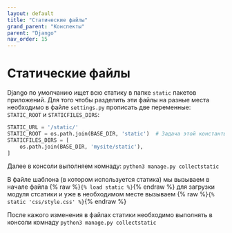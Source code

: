 ```yaml
---
layout: default
title: "Статические файлы"
grand_parent: "Конспекты"
parent: "Django"
nav_order: 15
---
```


# Статические файлы

Django по умолчанию ищет всю статику в папке `static` пакетов приложений. Для того чтобы разделить эти файлы на разные места необходимо в файле `settings.py` прописать две переменные: `STATIC_ROOT` и `STATICFILES_DIRS`:

```python
STATIC_URL = '/static/'
STATIC_ROOT = os.path.join(BASE_DIR, 'static')  # Задача этой константы - собрать всю статику в единое место
STATICFILES_DIRS = [
    os.path.join(BASE_DIR, 'mysite/static'),
]
```

Далее в консоли выполняем комнаду: `python3 manage.py collectstatic`

В файле шаблона (в котором используется статика) мы вызываем в начале файла {% raw %}`{% load static %}`{% endraw %} для загрузки модуля стсатики и уже в необходимом месте вызываем {% raw %}`{% static 'css/style.css' %}`{% endraw %}

После кажого изменения в файлах статики необходимо выполнять в консоли комнаду `python3 manage.py collectstatic`